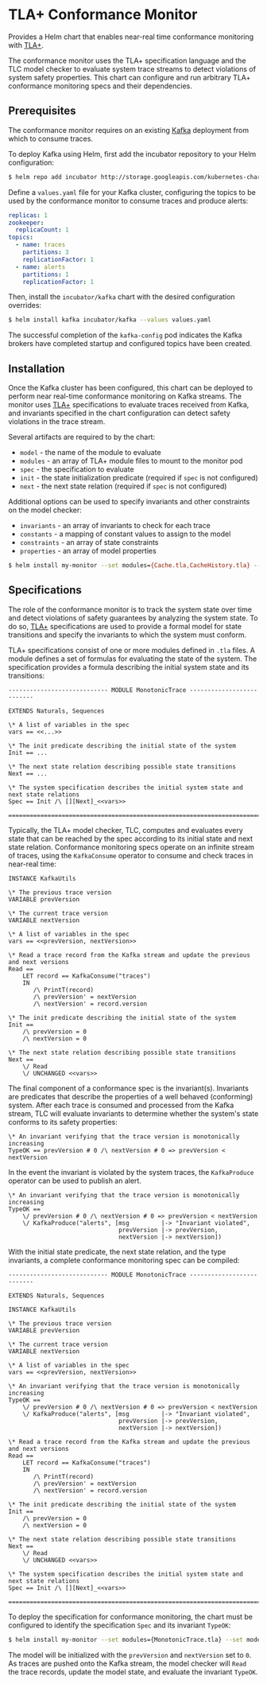 # TLA+ Conformance Monitor

Provides a Helm chart that enables near-real time conformance monitoring with [TLA+].

The conformance monitor uses the TLA+ specification language and the TLC model checker to evaluate
system trace streams to detect violations of system safety properties. This chart can configure and
run arbitrary TLA+ conformance monitoring specs and their dependencies.

## Prerequisites

The conformance monitor requires on an existing [Kafka] deployment from which to consume traces.

To deploy Kafka using Helm, first add the incubator repository to your Helm configuration:

```bash
$ helm repo add incubator http://storage.googleapis.com/kubernetes-charts-incubator
```

Define a `values.yaml` file for your Kafka cluster, configuring the topics to be used by the conformance monitor
to consume traces and produce alerts:

```yaml
replicas: 1
zookeeper:
  replicaCount: 1
topics:
  - name: traces
    partitions: 3
    replicationFactor: 1
  - name: alerts
    partitions: 1
    replicationFactor: 1
```

Then, install the `incubator/kafka` chart with the desired configuration overrides:

```bash
$ helm install kafka incubator/kafka --values values.yaml
```

The successful completion of the `kafka-config` pod indicates the Kafka brokers have completed startup and
configured topics have been created.

## Installation

Once the Kafka cluster has been configured, this chart can be deployed to perform near real-time conformance
monitoring on Kafka streams. The monitor uses [TLA+] specifications to evaluate traces received from Kafka,
and invariants specified in the chart configuration can detect safety violations in the trace stream.

Several artifacts are required to by the chart:
* `model` - the name of the module to evaluate
* `modules` - an array of TLA+ module files to mount to the monitor pod
* `spec` - the specification to evaluate
* `init` - the state initialization predicate (required if `spec` is not configured)
* `next` - the next state relation (required if `spec` is not configured)

Additional options can be used to specify invariants and other constraints on the model checker:
* `invariants` - an array of invariants to check for each trace
* `constants` - a mapping of constant values to assign to the model
* `constraints` - an array of state constraints
* `properties` - an array of model properties

```bash
$ helm install my-monitor --set modules={Cache.tla,CacheHistory.tla} --set model=Cache.tla --set config.spec=Spec --set config.invariants={TypeOK}
```

## Specifications

The role of the conformance monitor is to track the system state over time and detect violations
of safety guarantees by analyzing the system state. To do so, [TLA+] specifications are used to
provide a formal model for state transitions and specify the invariants to which the system must
conform.

TLA+ specifications consist of one or more modules defined in `.tla` files. A module defines a set 
of formulas for evaluating the state of the system. The specification provides a formula describing 
the initial system state and its transitions:

```
---------------------------- MODULE MonotonicTrace --------------------------

EXTENDS Naturals, Sequences

\* A list of variables in the spec
vars == <<...>>

\* The init predicate describing the initial state of the system
Init == ...

\* The next state relation describing possible state transitions
Next == ...

\* The system specification describes the initial system state and next state relations
Spec == Init /\ [][Next]_<<vars>>

=============================================================================
```

Typically, the TLA+ model checker, TLC, computes and evaluates every state that can be reached
by the spec according to its initial state and next state relation. Conformance monitoring specs
operate on an infinite stream of traces, using the `KafkaConsume` operator to consume and check 
traces in near-real time:

```
INSTANCE KafkaUtils

\* The previous trace version
VARIABLE prevVersion

\* The current trace version
VARIABLE nextVersion

\* A list of variables in the spec
vars == <<prevVersion, nextVersion>>

\* Read a trace record from the Kafka stream and update the previous and next versions
Read ==
    LET record == KafkaConsume("traces")
    IN
       /\ PrintT(record)
       /\ prevVersion' = nextVersion
       /\ nextVersion' = record.version

\* The init predicate describing the initial state of the system
Init == 
    /\ prevVersion = 0
    /\ nextVersion = 0

\* The next state relation describing possible state transitions
Next ==
    \/ Read
    \/ UNCHANGED <<vars>>
```

The final component of a conformance spec is the invariant(s). Invariants are predicates
that describe the properties of a well behaved (conforming) system. After each trace is
consumed and processed from the Kafka stream, TLC will evaluate invariants to determine
whether the system's state conforms to its safety properties:

```
\* An invariant verifying that the trace version is monotonically increasing
TypeOK == prevVersion # 0 /\ nextVersion # 0 => prevVersion < nextVersion
```

In the event the invariant is violated by the system traces, the `KafkaProduce` operator
can be used to publish an alert.

```
\* An invariant verifying that the trace version is monotonically increasing
TypeOK == 
    \/ prevVersion # 0 /\ nextVersion # 0 => prevVersion < nextVersion
    \/ KafkaProduce("alerts", [msg         |-> "Invariant violated", 
                               prevVersion |-> prevVersion,
                               nextVersion |-> nextVersion])
```

With the initial state predicate, the next state relation, and the type invariants,
a complete conformance monitoring spec can be compiled:

```
---------------------------- MODULE MonotonicTrace --------------------------

EXTENDS Naturals, Sequences

INSTANCE KafkaUtils

\* The previous trace version
VARIABLE prevVersion

\* The current trace version
VARIABLE nextVersion

\* A list of variables in the spec
vars == <<prevVersion, nextVersion>>

\* An invariant verifying that the trace version is monotonically increasing
TypeOK == 
    \/ prevVersion # 0 /\ nextVersion # 0 => prevVersion < nextVersion
    \/ KafkaProduce("alerts", [msg         |-> "Invariant violated", 
                               prevVersion |-> prevVersion,
                               nextVersion |-> nextVersion])

\* Read a trace record from the Kafka stream and update the previous and next versions
Read ==
    LET record == KafkaConsume("traces")
    IN
       /\ PrintT(record)
       /\ prevVersion' = nextVersion
       /\ nextVersion' = record.version

\* The init predicate describing the initial state of the system
Init == 
    /\ prevVersion = 0
    /\ nextVersion = 0

\* The next state relation describing possible state transitions
Next ==
    \/ Read
    \/ UNCHANGED <<vars>>

\* The system specification describes the initial system state and next state relations
Spec == Init /\ [][Next]_<<vars>>

=============================================================================
```

To deploy the specification for conformance monitoring, the chart must be configured to
identify the specification `Spec` and its invariant `TypeOK`:

```bash
$ helm install my-monitor --set modules={MonotonicTrace.tla} --set model=MonotonicTrace.tla --set config.spec=Spec --set config.invariants={TypeOK}
```

The model will be initialized with the `prevVersion` and `nextVersion` set to `0`.
As traces are pushed onto the Kafka stream, the model checker will `Read` the trace
records, update the model state, and evaluate the invariant `TypeOK`.

[TLA+]: https://lamport.azurewebsites.net/tla/tla.html
[Kafka]: https://kafka.apache.org/
